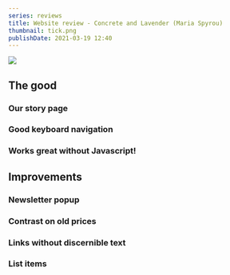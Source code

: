 ```yaml
---
series: reviews
title: Website review - Concrete and Lavender (Maria Spyrou)
thumbnail: tick.png
publishDate: 2021-03-19 12:40
---
```


![](/assets/concrete-home.png)

## The good

### Our story page

### Good keyboard navigation

### Works great without Javascript!

## Improvements

### Newsletter popup

### Contrast on old prices

### Links without discernible text

### List items
